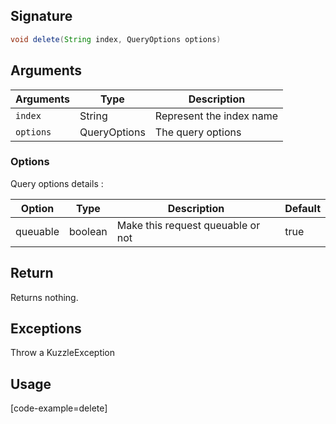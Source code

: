 ## Signature

``` java
void delete(String index, QueryOptions options)
```

## Arguments

| Arguments     | Type        | Description |
|---------------|-------------|----------------------------------------|
| ``index``     | String      | Represent the index name |
| ``options``   | QueryOptions | The query options |

### __Options__

Query options details :

| Option   | Type    | Description                       | Default |
| -------- | ------- | --------------------------------- | ------- |
| queuable | boolean | Make this request queuable or not | true    |


## Return

Returns nothing.

## Exceptions

Throw a KuzzleException

## Usage

[code-example=delete]